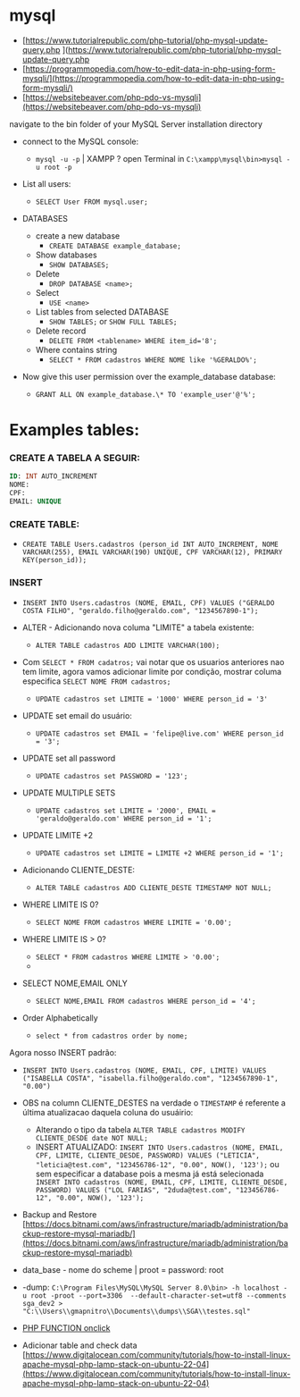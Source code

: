 # mysql

- [https://www.tutorialrepublic.com/php-tutorial/php-mysql-update-query.php
](https://www.tutorialrepublic.com/php-tutorial/php-mysql-update-query.php
- [https://programmopedia.com/how-to-edit-data-in-php-using-form-mysqli/](https://programmopedia.com/how-to-edit-data-in-php-using-form-mysqli/)
- [https://websitebeaver.com/php-pdo-vs-mysqli](https://websitebeaver.com/php-pdo-vs-mysqli)

navigate to the bin folder of your MySQL Server installation directory

- connect to the MySQL console:

  - `mysql -u -p` | XAMPP ? open Terminal in `C:\xampp\mysql\bin>mysql -u root -p`

- List all users:

  - `SELECT User FROM mysql.user;`

- DATABASES

  - create a new database
    - `CREATE DATABASE example_database;`
  - Show databases
    - `SHOW DATABASES;`
  - Delete
    - `DROP DATABASE <name>;`
  - Select
    - `USE <name>`
  - List tables from selected DATABASE
    - `SHOW TABLES;` or `SHOW FULL TABLES;`
  - Delete record
    - `DELETE FROM <tablename> WHERE item_id='8';`
  - Where contains string 
    - `SELECT * FROM cadastros WHERE NOME like '%GERALDO%';` 
  

- Now give this user permission over the example_database database:

  - `GRANT ALL ON example_database.\* TO 'example_user'@'%';`

# Examples tables:

### CREATE A TABELA A SEGUIR:

```sql
ID: INT AUTO_INCREMENT
NOME:
CPF:
EMAIL: UNIQUE
```

### CREATE TABLE:

- `CREATE TABLE Users.cadastros (person_id INT AUTO_INCREMENT, NOME VARCHAR(255), EMAIL VARCHAR(190) UNIQUE, CPF VARCHAR(12), PRIMARY KEY(person_id));`  

### INSERT

- `INSERT INTO Users.cadastros (NOME, EMAIL, CPF) VALUES ("GERALDO COSTA FILHO", "geraldo.filho@geraldo.com", "1234567890-1");`

- ALTER - Adicionando nova columa "LIMITE" a tabela existente:
  - `ALTER TABLE cadastros ADD LIMITE VARCHAR(100);`

- Com `SELECT * FROM cadatros;` vai notar que os usuarios anteriores nao tem limite, agora vamos adicionar limite por condição, mostrar columa especifica `SELECT NOME FROM cadastros;`
  - `UPDATE cadastros set LIMITE = '1000' WHERE person_id = '3'`

- UPDATE set email do usuário:
  - `UPDATE cadastros set EMAIL = 'felipe@live.com' WHERE person_id = '3';`

- UPDATE set all password
  - `UPDATE cadastros set PASSWORD = '123';`
 
- UPDATE MULTIPLE SETS
  - `UPDATE cadastros set LIMITE = '2000', EMAIL = 'geraldo@geraldo.com' WHERE person_id = '1';`

 - UPDATE LIMITE +2
    - `UPDATE cadastros set LIMITE = LIMITE +2 WHERE person_id = '1';`

- Adicionando CLIENTE_DESTE:
  - `ALTER TABLE cadastros ADD CLIENTE_DESTE TIMESTAMP NOT NULL;`     

- WHERE LIMITE IS 0?
  - `SELECT NOME FROM cadastros WHERE LIMITE = '0.00';`

- WHERE LIMITE IS > 0?
  - `SELECT * FROM cadastros WHERE LIMITE > '0.00';`
  - 
- SELECT NOME,EMAIL ONLY 
  -  `SELECT NOME,EMAIL FROM cadastros WHERE person_id = '4';`

- Order Alphabetically
  - `select * from cadastros order by nome;`

Agora nosso INSERT padrão: 
  - `INSERT INTO Users.cadastros (NOME, EMAIL, CPF, LIMITE) VALUES ("ISABELLA COSTA", "isabella.filho@geraldo.com", "1234567890-1", "0.00")`

  - OBS na column CLIENTE_DESTES na verdade o `TIMESTAMP` é referente a última atualizacao daquela coluna do usuáirio:
      - Alterando o tipo da tabela `ALTER TABLE cadastros MODIFY CLIENTE_DESDE date NOT NULL;`
      - INSERT ATUALIZADO: `INSERT INTO Users.cadastros (NOME, EMAIL, CPF, LIMITE, CLIENTE_DESDE, PASSWORD) VALUES ("LETICIA", "leticia@test.com", "123456786-12", "0.00", NOW(), '123');` ou sem especificar a database pois a mesma já está selecionada ` INSERT INTO cadastros (NOME, EMAIL, CPF, LIMITE, CLIENTE_DESDE, PASSWORD) VALUES ("LOL FARIAS", "2duda@test.com", "123456786-12", "0.00", NOW(), '123');`


- Backup and Restore [https://docs.bitnami.com/aws/infrastructure/mariadb/administration/backup-restore-mysql-mariadb/](https://docs.bitnami.com/aws/infrastructure/mariadb/administration/backup-restore-mysql-mariadb)
- data_base - nome do scheme | proot = password: root
- -dump: `C:\Program Files\MySQL\MySQL Server 8.0\bin> -h localhost -u root -proot --port=3306  --default-character-set=utf8 --comments sga_dev2 > "C:\\Users\\gmapnitro\\Documents\\dumps\\SGA\\testes.sql"` 

- [PHP FUNCTION onclick](https://stackoverflow.com/questions/19323010/execute-php-function-with-onclick)

- Adicionar table and check data [https://www.digitalocean.com/community/tutorials/how-to-install-linux-apache-mysql-php-lamp-stack-on-ubuntu-22-04](https://www.digitalocean.com/community/tutorials/how-to-install-linux-apache-mysql-php-lamp-stack-on-ubuntu-22-04)
